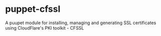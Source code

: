 # puppet-cfssl
A puupet module for installing, managing and generating SSL certificates using CloudFlare's PKI toolkit - CFSSL
